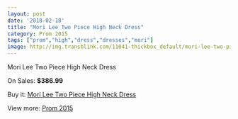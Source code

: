 ```yaml
---
layout: post
date: '2018-02-18'
title: "Mori Lee Two Piece High Neck Dress"
category: Prom 2015
tags: ["prom","high","dress","dresses","mori"]
image: http://img.transblink.com/11041-thickbox_default/mori-lee-two-piece-high-neck-dress.jpg
---
```

Mori Lee Two Piece High Neck Dress

On Sales: **$386.99**
<a href="https://www.transblink.com/en/prom-2015/3591-mori-lee-two-piece-high-neck-dress.html"><amp-img layout="responsive" width="600" height="600" src="//img.transblink.com/11041-thickbox_default/mori-lee-two-piece-high-neck-dress.jpg" alt="Mori Lee Two Piece High Neck Dress 0" /></a>
<a href="https://www.transblink.com/en/prom-2015/3591-mori-lee-two-piece-high-neck-dress.html"><amp-img layout="responsive" width="600" height="600" src="//img.transblink.com/11043-thickbox_default/mori-lee-two-piece-high-neck-dress.jpg" alt="Mori Lee Two Piece High Neck Dress 1" /></a>
<a href="https://www.transblink.com/en/prom-2015/3591-mori-lee-two-piece-high-neck-dress.html"><amp-img layout="responsive" width="600" height="600" src="//img.transblink.com/11042-thickbox_default/mori-lee-two-piece-high-neck-dress.jpg" alt="Mori Lee Two Piece High Neck Dress 2" /></a>

Buy it: [Mori Lee Two Piece High Neck Dress](https://www.transblink.com/en/prom-2015/3591-mori-lee-two-piece-high-neck-dress.html "Mori Lee Two Piece High Neck Dress")

View more: [Prom 2015](https://www.transblink.com/en/10-prom-2015 "Prom 2015")